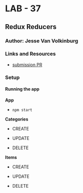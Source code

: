 # LAB - 37

## Redux Reducers

### Author: Jesse Van Volkinburg

### Links and Resources
* [submission PR](http://xyz.com)

### Setup

#### Running the app

**App**

* `npm start`

**Categories**

- CREATE

- UPDATE

- DELETE

**Items**

- CREATE

- UPDATE

- DELETE

